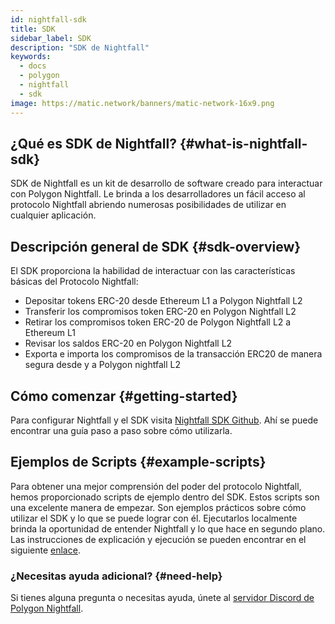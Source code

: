 ```yaml
---
id: nightfall-sdk
title: SDK
sidebar_label: SDK
description: "SDK de Nightfall"
keywords:
  - docs
  - polygon
  - nightfall
  - sdk
image: https://matic.network/banners/matic-network-16x9.png
---
```


## ¿Qué es SDK de Nightfall? {#what-is-nightfall-sdk}
SDK de Nightfall es un kit de desarrollo de software creado para interactuar con Polygon Nightfall. Le brinda a los desarrolladores un fácil acceso al protocolo Nightfall abriendo numerosas posibilidades de utilizar en cualquier aplicación.

## Descripción general de SDK {#sdk-overview}
El SDK proporciona la habilidad de interactuar con las características básicas del Protocolo Nightfall:
- Depositar tokens ERC-20 desde Ethereum L1 a Polygon Nightfall L2
- Transferir los compromisos token ERC-20 en Polygon Nightfall L2
- Retirar los compromisos token ERC-20 de Polygon Nightfall L2 a Ethereum L1
- Revisar los saldos ERC-20 en Polygon Nightfall L2
- Exporta e importa los compromisos de la transacción ERC20 de manera segura desde y a Polygon nightfall L2


## Cómo comenzar {#getting-started}
Para configurar Nightfall y el SDK visita [Nightfall SDK Github](https://github.com/maticnetwork/nightfall-sdk#requirements). Ahí se puede encontrar una guía paso a paso sobre cómo utilizarla.

## Ejemplos de Scripts {#example-scripts}
Para obtener una mejor comprensión del poder del protocolo Nightfall, hemos proporcionado scripts de ejemplo dentro del SDK. Estos scripts son una excelente manera de empezar. Son ejemplos prácticos sobre cómo utilizar el SDK y lo que se puede lograr con él. Ejecutarlos localmente brinda la oportunidad de entender Nightfall y lo que hace en segundo plano.
Las instrucciones de explicación y ejecución se pueden encontrar en el siguiente [enlace](https://github.com/maticnetwork/nightfall-sdk#example-scripts).

### ¿Necesitas ayuda adicional? {#need-help}
Si tienes alguna pregunta o necesitas ayuda, únete al [servidor Discord de Polygon Nightfall](https://discord.com/invite/pZkC3JV2bR).

